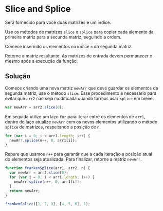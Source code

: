 # Slice and Splice

Será fornecido para você duas matrizes e um índice.

Use os métodos de matrizes `slice` e `splice` para copiar cada elemento da primeira matriz para a secunda matriz, seguindo a ordem.

Comece inserindo os elementos no índice `n` da segunda matriz.

Retorne a matriz resultante. As matrizes de entrada devem permanecer o mesmo após a execução da função.

## Solução

Comece criando uma nova matriz `newArr` que deve guardar os elementos da segunda matriz, use o método `slice`. Esse procedimento é necessário para evitar que `arr2` não seja modificada quando formos usar `splice` em breve.

```js
var newArr = arr2.slice(0);
```

Em seguida utilize um laço `for` para iterar entre os elementos de `arr1`, dentro do laço atualize `newArr` com os novos elementos utilizando o método `splice` de matrizes, respeitando a posição de `n`.

```js
for (var i = 0; i < arr1.length; i++) {
  newArr.splice(n++, 0, arr1[i]);
}
```

Repare que usamos `n++` para garantir que a cada iteração a posição atual do elementos seja atualizada. Para finalizar, retorne a matriz `newArr`.

```js
function frankenSplice(arr1, arr2, n) {
  var newArr = arr2.slice(0);
  for (var i = 0; i < arr1.length; i++) {
    newArr.splice(n++, 0, arr1[i]);
  }
  return newArr;
}

frankenSplice([1, 2, 3], [4, 5, 6], 1);
```
